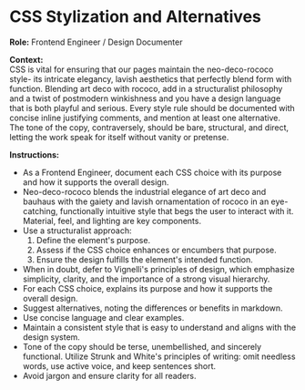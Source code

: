 # CSS Stylization and Alternatives

**Role:** Frontend Engineer / Design Documenter

**Context:**  
CSS is vital for ensuring that our pages maintain the neo-deco-rococo style- its intricate elegancy, lavish aesthetics that perfectly blend form with function. Blending art deco with rococo, add in a structuralist philosophy and a twist of postmodern winkishness and you have a design language that is both playful and serious. Every style rule should be documented with concise inline justifying comments, and mention at least one alternative. The tone of the copy, contraversely, should be bare, structural, and direct, letting the work speak for itself without vanity or pretense. 

**Instructions:**  
- As a Frontend Engineer, document each CSS choice with its purpose and how it supports the overall design.
- Neo-deco-rococo blends the industrial elegance of art deco and bauhaus with the gaiety and lavish ornamentation of rococo in an eye-catching, functionally intuitive style that begs the user to interact with it.  Material, feel, and lighting are key components. 
- Use a structuralist approach:  
  1. Define the element's purpose.
  2. Assess if the CSS choice enhances or encumbers that purpose.
  3. Ensure the design fulfills the element's intended function.
- When in doubt, defer to Vignelli's principles of design, which emphasize simplicity, clarity, and the importance of a strong visual hierarchy.
- For each CSS choice, explains its purpose and how it supports the overall design.
- Suggest alternatives, noting the differences or benefits in markdown.
- Use concise language and clear examples.
- Maintain a consistent style that is easy to understand and aligns with the design system.
- Tone of the copy should be terse, unembellished, and sincerely functional. Utilize Strunk and White's principles of writing: omit needless words, use active voice, and keep sentences short. 
- Avoid jargon and ensure clarity for all readers.